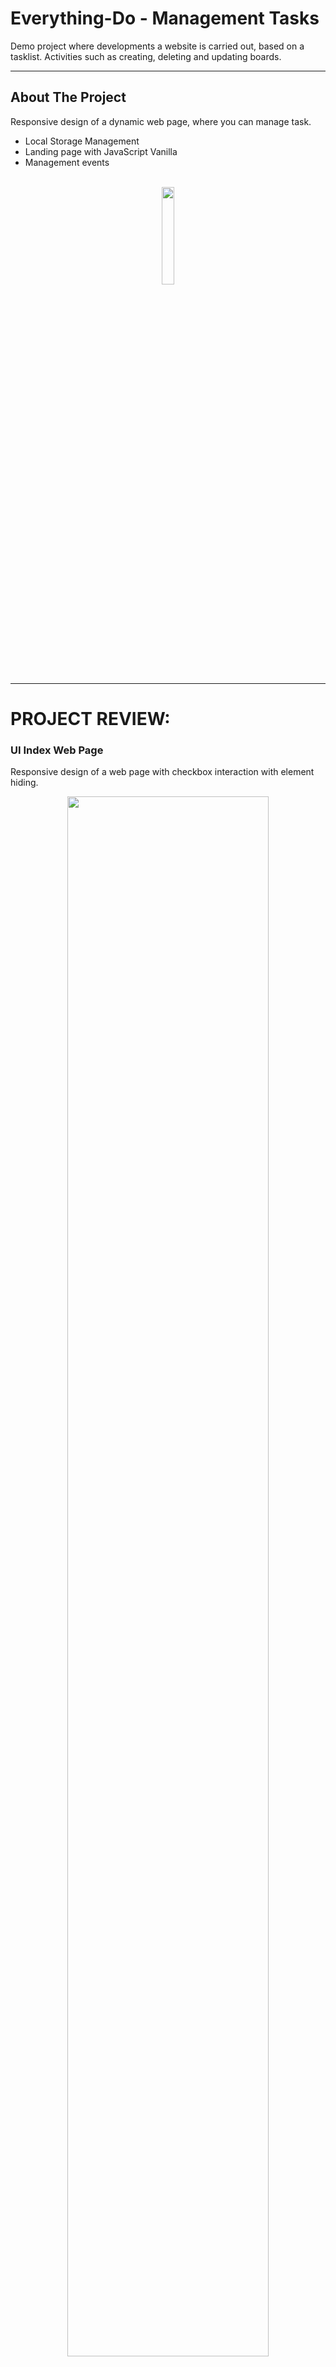  # Everything-Do - Management Tasks
Demo project where developments a website is carried out, based on a tasklist. Activities such as creating, deleting and updating boards.

---

<!-- ABOUT THE PROJECT -->
## About The Project

Responsive design of a dynamic web page, where you can manage task.

- Local Storage Management
- Landing page with JavaScript Vanilla
- Management events

<p align="center">
<br>
<a href="https://everything-do.herokuapp.com"><img src="https://img.shields.io/badge/Click to webpage-219ebc?style=for-the-badge" width="20%"/></a>
</p>

---

# PROJECT REVIEW:

### UI Index Web Page


Responsive design of a web page with checkbox interaction with element hiding.

<p align="center">
<img src="https://res.cloudinary.com/adev48/image/upload/v1667708162/Deployments/Todo%20List/home_1_fzfjgw.jpg" width="80%"> 

</p>

---

### Add New task

Task creation with a name field validation, and event control. Styling button build with uiverse code. 

<p align="center">
<img src="https://res.cloudinary.com/adev48/image/upload/v1667708162/Deployments/Todo%20List/create_gdknet.jpg" width="80%"> 

</p>

---

### List All Task

See all the tasks created with the possibility of updating them it.

<p align="center">
<img src="https://res.cloudinary.com/adev48/image/upload/v1667708162/Deployments/Todo%20List/list_d3yruu.jpg" width="80%"> 

</p>

---

### Delete Task

Elimination of tasks with reaction to events and hover styles.

<p align="center">
<img src="https://res.cloudinary.com/adev48/image/upload/v1667708162/Deployments/Todo%20List/delete_1_wuqyzi.jpg" width="80%"> 

</p>

---

### Confirm actions   

Confirmation of each of the actions performed by the user, including validations for empty elements.

<p align="center">
<img src="https://res.cloudinary.com/adev48/image/upload/v1667708161/Deployments/Todo%20List/confirmation_qyu8xn.jpg" width="80%"> 

</p>

---

## Built With

This section contains the platforms that were used for the project.

* [JavaScript](https://developer.mozilla.org/es/docs/Web/JavaScript)
* [Local Storage](https://developer.mozilla.org/es/docs/Web/API/Window/localStorage)
* [SweetAlerts](https://sweetalert2.github.io/)
* [UiVerse](https://uiverse.io/)

---

### Installation

Install each one the pieces of software previously mentioned (Git).

1. Clone the repo

      - HTTPS
         ```
         $ git clone https://github.com/nqs48/Everything-Do_ADev.git
         ```


      - SSH
         ```
         $ git clone git@github.com:nqs48/Everything-Do_ADev.git
         ```
         
2. Open the project with VisualStudio Code (In the root proyect directory)

   ```
   $ code .
   ```
   
3. Install Extension for VsCode [`LiveServer`](https://marketplace.visualstudio.com/items?itemName=ritwickdey.LiveServer) in market place.

   ```
   https://marketplace.visualstudio.com/items?itemName=ritwickdey.LiveServer
   ```
   
4. Click on live server option (down in the window) 

   ```
   The browser will be open automatically
   ```
   
5. Open the localhost port 5500 in your preference browser

   ```
   http://localhost:5500/
   ```

---

<!-- LICENSE -->
## License

Distributed under the MIT License. See `LICENSE.txt` for more information.

---

<!-- CONTACT -->
## Collaborators
```
Nestor Quiroga Suarez
Jr. FrontEnd Developer
```
<br>

<p align="center">
<br>
<a href="https://www.linkedin.com/in/nqs48/"><img src="https://img.shields.io/badge/linkedin-%230077B5.svg?&style=for-the-badge&logo=linkedin&logoColor=white" alt="LinkedIn" /></a>&nbsp;&nbsp;
<a href="https://api.whatsapp.com/send/?phone=573102095353&text=Hola+Nestea%2C+vi+tu+perfil+de+github+y+me+encanto+el+trabajo+que+haces%21%21&type=phone_number&app_absent=0"><img src="https://img.shields.io/badge/what's app-2d572c?style=for-the-badge&logo=whatsapp" alt="whats app" /></a>&nbsp;&nbsp;
<a href="https://www.instagram.com/nqs48/"><img src="https://img.shields.io/badge/instagram-white?style=for-the-badge&logo=instagram" alt="Instagram"/>&nbsp;&nbsp;
<a href="mailto:nqs48@hotmail.com"><img src="https://img.shields.io/badge/outlook-blue?&style=for-the-badge&logo=microsoft-outlook&logoColor=white" alt="outlook"/></a>
</a>
</p>
<br>
<p align='center'>
  <a href="#top"><img src="https://img.shields.io/badge/Back to Top-black?" alt="back to top"/></a>
</p>
